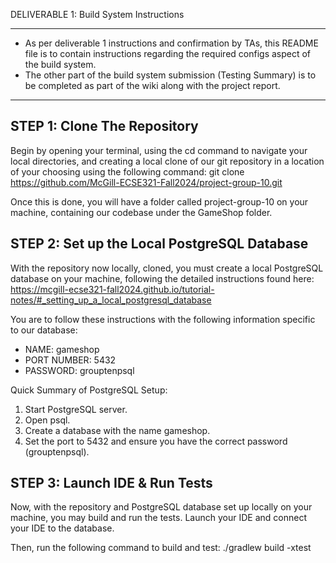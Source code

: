 DELIVERABLE 1: Build System Instructions

------------------------------------------------------------------------------------------------------------------------------------------------------------------------
* As per deliverable 1 instructions and confirmation by TAs, this README file is to contain instructions regarding the required configs aspect of the build system.
* The other part of the build system submission (Testing Summary) is to be completed as part of the wiki along with the project report.
------------------------------------------------------------------------------------------------------------------------------------------------------------------------

STEP 1: Clone The Repository
--------
Begin by opening your terminal, using the cd command to navigate your local directories, and creating a local clone of our git repository in a location of your choosing using the following command:
git clone https://github.com/McGill-ECSE321-Fall2024/project-group-10.git

Once this is done, you will have a folder called project-group-10 on your machine, containing our codebase under the GameShop folder.


STEP 2: Set up the Local PostgreSQL Database
--------

With the repository now locally, cloned, you must create a local PostgreSQL database on your machine, 
following the detailed instructions found here: https://mcgill-ecse321-fall2024.github.io/tutorial-notes/#_setting_up_a_local_postgresql_database

You are to follow these instructions with the following information specific to our database:
- NAME: gameshop
- PORT NUMBER: 5432
- PASSWORD: grouptenpsql


Quick Summary of PostgreSQL Setup:
1. Start PostgreSQL server.
2. Open psql.
3. Create a database with the name gameshop.
4. Set the port to 5432 and ensure you have the correct password (grouptenpsql).

STEP 3: Launch IDE & Run Tests
--------
Now, with the repository and PostgreSQL database set up locally on your machine, you may build and run the tests.
Launch your IDE and connect your IDE to the database.

Then, run the following command to build and test: ./gradlew build -xtest
